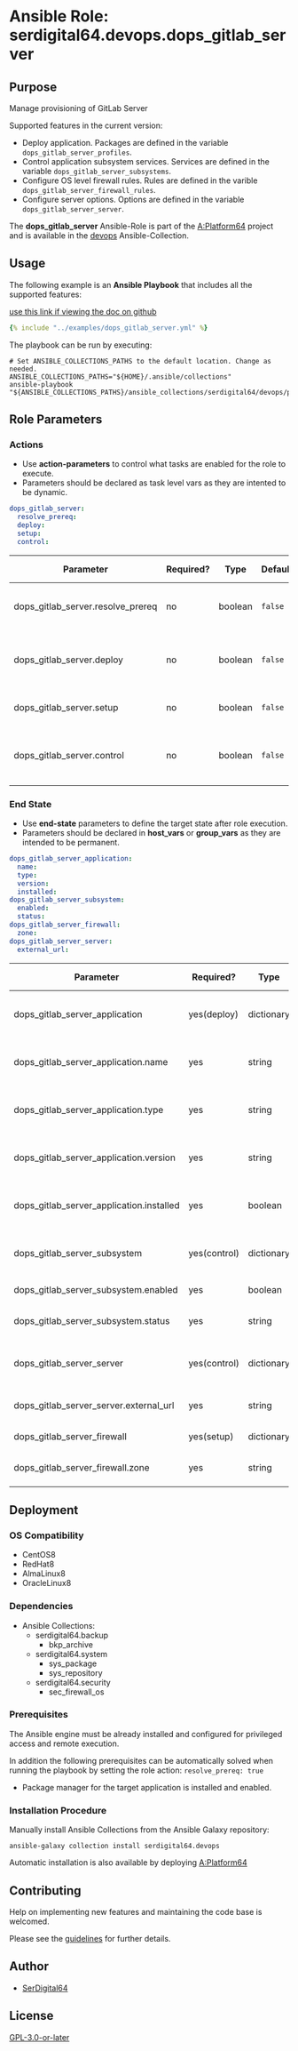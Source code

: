 # Ansible Role: serdigital64.devops.dops_gitlab_server

## Purpose

Manage provisioning of GitLab Server

Supported features in the current version:

- Deploy application. Packages are defined in the variable `dops_gitlab_server_profiles`.
- Control application subsystem services. Services are defined in the variable `dops_gitlab_server_subsystems`.
- Configure OS level firewall rules. Rules are defined in the varible `dops_gitlab_server_firewall_rules`.
- Configure server options. Options are defined in the variable `dops_gitlab_server_server`.

The **dops_gitlab_server** Ansible-Role is part of the [A:Platform64](https://github.com/serdigital64/aplatform64) project and is available in the [devops](https://aplatform64.readthedocs.io/en/latest/collections/devops) Ansible-Collection.

## Usage

The following example is an **Ansible Playbook** that includes all the supported features:

[use this link if viewing the doc on github](https://github.com/aplatform64/devops/blob/main/playbooks/dops_gitlab_server.yml)

```yaml
{% include "../examples/dops_gitlab_server.yml" %}
```

The playbook can be run by executing:

```shell
# Set ANSIBLE_COLLECTIONS_PATHS to the default location. Change as needed.
ANSIBLE_COLLECTIONS_PATHS="${HOME}/.ansible/collections"
ansible-playbook "${ANSIBLE_COLLECTIONS_PATHS}/ansible_collections/serdigital64/devops/playbooks/dops_gitlab_server.yml"
```

## Role Parameters

### Actions

- Use **action-parameters** to control what tasks are enabled for the role to execute.
- Parameters should be declared as task level vars as they are intented to be dynamic.

```yaml
dops_gitlab_server:
  resolve_prereq:
  deploy:
  setup:
  control:
```

| Parameter                         | Required? | Type    | Default | Purpose / Value                              |
| --------------------------------- | --------- | ------- | ------- | -------------------------------------------- |
| dops_gitlab_server.resolve_prereq | no        | boolean | `false` | Enable automatic resolution of prequisites   |
| dops_gitlab_server.deploy         | no        | boolean | `false` | Enable installation of application packages  |
| dops_gitlab_server.setup          | no        | boolean | `false` | Enable application configuration             |
| dops_gitlab_server.control        | no        | boolean | `false` | Enable application subsystem service control |

### End State

- Use **end-state** parameters to define the target state after role execution.
- Parameters should be declared in **host_vars** or **group_vars** as they are intended to be permanent.

```yaml
dops_gitlab_server_application:
  name:
  type:
  version:
  installed:
dops_gitlab_server_subsystem:
  enabled:
  status:
dops_gitlab_server_firewall:
  zone:
dops_gitlab_server_server:
  external_url:
```

| Parameter                                | Required?    | Type       | Default                | Purpose / Value                     |
| ---------------------------------------- | ------------ | ---------- | ---------------------- | ----------------------------------- |
| dops_gitlab_server_application           | yes(deploy)  | dictionary |                        | Set application package end state   |
| dops_gitlab_server_application.name      | yes          | string     | `"gitlab_server"`      | Select application package name     |
| dops_gitlab_server_application.type      | yes          | string     | `"distro"`             | Select application package type     |
| dops_gitlab_server_application.version   | yes          | string     | `"v14"`                | Select application package version  |
| dops_gitlab_server_application.installed | yes          | boolean    | `true`                 | Set application package end state   |
| dops_gitlab_server_subsystem             | yes(control) | dictionary |                        | Set application subsystem end state |
| dops_gitlab_server_subsystem.enabled     | yes          | boolean    | `false`                | Enable the subsystem?               |
| dops_gitlab_server_subsystem.status      | yes          | string     | `"stopped"`            | Set the service state               |
| dops_gitlab_server_server                | yes(control) | dictionary |                        | Set subsystem server options        |
| dops_gitlab_server_server.external_url   | yes          | string     | `"gitlab.localdomain"` | Server URL. Format: FQDN            |
| dops_gitlab_server_firewall              | yes(setup)   | dictionary |                        | OS Firewall options                 |
| dops_gitlab_server_firewall.zone         | yes          | string     | `"public"`             | Name of the target zone             |

## Deployment

### OS Compatibility

- CentOS8
- RedHat8
- AlmaLinux8
- OracleLinux8

### Dependencies

- Ansible Collections:
  - serdigital64.backup
    - bkp_archive
  - serdigital64.system
    - sys_package
    - sys_repository
  - serdigital64.security
    - sec_firewall_os

### Prerequisites

The Ansible engine must be already installed and configured for privileged access and remote execution.

In addition the following prerequisites can be automatically solved when running the playbook by setting the role action: `resolve_prereq: true`

- Package manager for the target application is installed and enabled.

### Installation Procedure

Manually install Ansible Collections from the Ansible Galaxy repository:

```shell
ansible-galaxy collection install serdigital64.devops
```

Automatic installation is also available by deploying [A:Platform64](https://aplatform64.readthedocs.io/en/latest/#deployment)

## Contributing

Help on implementing new features and maintaining the code base is welcomed.

Please see the [guidelines](https://aplatform64.readthedocs.io/en/latest/contributing/CONTRIBUTING) for further details.

## Author

- [SerDigital64](https://serdigital64.github.io/)

## License

[GPL-3.0-or-later](https://www.gnu.org/licenses/gpl-3.0.txt)
